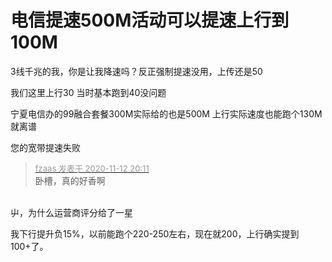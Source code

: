 # 电信提速500M活动可以提速上行到100M


3线千兆的我，你是让我降速吗？反正强制提速没用，上传还是50

我们这里上行30 当时基本跑到40没问题

宁夏电信办的99融合套餐300M实际给的也是500M 上行实际速度也能跑个130M 就离谱

您的宽带提速失败

<div class="quote"><blockquote><font size="2"><a href="https://www.hostloc.com/forum.php?mod=redirect&amp;goto=findpost&amp;pid=9445233&amp;ptid=765942" target="_blank"><font color="#999999">fzaas 发表于 2020-11-12 20:11</font></a></font><br />
卧槽，真的好香啊</blockquote></div><br />
屮，为什么运营商评分给了一星

我下行提升负15%，以前能跑个220-250左右，现在就200，上行确实提到100+了。<img id="aimg_Mo8SI" onclick="zoom(this, this.src, 0, 0, 0)" class="zoom" src="https://cdn.jsdelivr.net/gh/hishis/forum-master/public/images/patch.gif" onmouseover="img_onmouseoverfunc(this)" onload="thumbImg(this)" border="0" alt="" />
